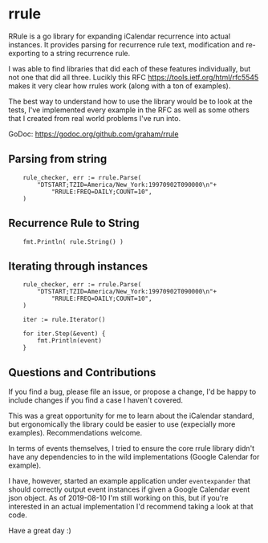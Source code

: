 # rrule

RRule is a go library for expanding iCalendar recurrence into actual instances. It provides parsing for recurrence rule text, modification and re-exporting to a string recurrence rule.

I was able to find libraries that did each of these features individually, but not one that did all three. Lucikly this RFC https://tools.ietf.org/html/rfc5545 makes it very clear how rrules work (along with a ton of examples).

The best way to understand how to use the library would be to look at the tests, I've implemented every example in the RFC as well as some others that I created from real world problems I've run into.

GoDoc: https://godoc.org/github.com/graham/rrule

## Parsing from string
```
	rule_checker, err := rrule.Parse(
		"DTSTART;TZID=America/New_York:19970902T090000\n"+
			"RRULE:FREQ=DAILY;COUNT=10",
	)
```

## Recurrence Rule to String
```
	fmt.Println( rule.String() )
```

## Iterating through instances

```
	rule_checker, err := rrule.Parse(
		"DTSTART;TZID=America/New_York:19970902T090000\n"+
			"RRULE:FREQ=DAILY;COUNT=10",
	)

	iter := rule.Iterator()

	for iter.Step(&event) {
		fmt.Println(event)
	}
```

## Questions and Contributions
If you find a bug, please file an issue, or propose a change, I'd be happy to include changes if you find a case I haven't covered.

This was a great opportunity for me to learn about the iCalendar standard, but ergonomically the library could be easier to use (expecially more examples). Recommendations welcome.

In terms of events themselves, I tried to ensure the core rrule library didn't have any dependencies to in the wild implementations (Google Calendar for example).

I have, however, started an example application under `eventexpander` that should correctly output event instances if given a Google Calendar event json object. As of 2019-08-10 I'm still working on this, but if you're interested in an actual implementation I'd recommend taking a look at that code.

Have a great day :)
